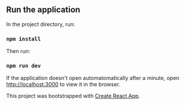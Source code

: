 ## Run the application

In the project directory, run:

### `npm install`

Then run:

### `npm run dev`

If the application doesn't open automatomatically after a minute, open [http://localhost:3000](http://localhost:3000) to view it in the browser.

This project was bootstrapped with [Create React App](https://github.com/facebook/create-react-app).
